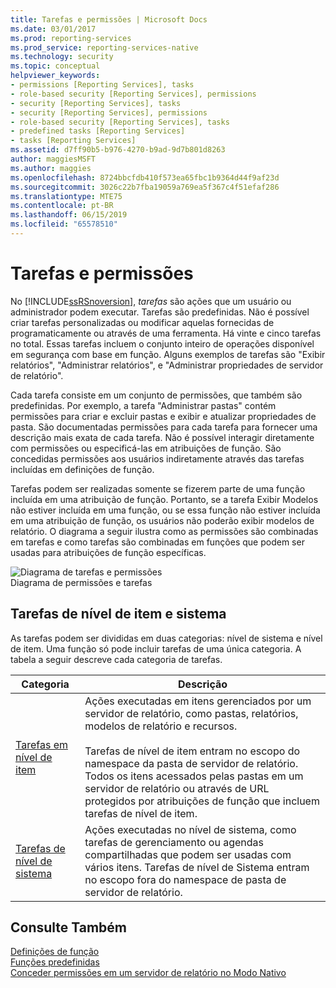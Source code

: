 ```yaml
---
title: Tarefas e permissões | Microsoft Docs
ms.date: 03/01/2017
ms.prod: reporting-services
ms.prod_service: reporting-services-native
ms.technology: security
ms.topic: conceptual
helpviewer_keywords:
- permissions [Reporting Services], tasks
- role-based security [Reporting Services], permissions
- security [Reporting Services], tasks
- security [Reporting Services], permissions
- role-based security [Reporting Services], tasks
- predefined tasks [Reporting Services]
- tasks [Reporting Services]
ms.assetid: d7ff90b5-b976-4270-b9ad-9d7b801d8263
author: maggiesMSFT
ms.author: maggies
ms.openlocfilehash: 8724bbcfdb410f573ea65fbc1b9364d44f9af23d
ms.sourcegitcommit: 3026c22b7fba19059a769ea5f367c4f51efaf286
ms.translationtype: MTE75
ms.contentlocale: pt-BR
ms.lasthandoff: 06/15/2019
ms.locfileid: "65578510"
---
```

# <a name="tasks-and-permissions"></a>Tarefas e permissões
  No [!INCLUDE[ssRSnoversion](../../includes/ssrsnoversion-md.md)], *tarefas* são ações que um usuário ou administrador podem executar. Tarefas são predefinidas. Não é possível criar tarefas personalizadas ou modificar aquelas fornecidas de programaticamente ou através de uma ferramenta. Há vinte e cinco tarefas no total. Essas tarefas incluem o conjunto inteiro de operações disponível em segurança com base em função. Alguns exemplos de tarefas são "Exibir relatórios", "Administrar relatórios", e "Administrar propriedades de servidor de relatório".  
  
 Cada tarefa consiste em um conjunto de permissões, que também são predefinidas. Por exemplo, a tarefa "Administrar pastas" contém permissões para criar e excluir pastas e exibir e atualizar propriedades de pasta. São documentadas permissões para cada tarefa para fornecer uma descrição mais exata de cada tarefa. Não é possível interagir diretamente com permissões ou especificá-las em atribuições de função. São concedidas permissões aos usuários indiretamente através das tarefas incluídas em definições de função.  
  
 Tarefas podem ser realizadas somente se fizerem parte de uma função incluída em uma atribuição de função. Portanto, se a tarefa Exibir Modelos não estiver incluída em uma função, ou se essa função não estiver incluída em uma atribuição de função, os usuários não poderão exibir modelos de relatório. O diagrama a seguir ilustra como as permissões são combinadas em tarefas e como tarefas são combinadas em funções que podem ser usadas para atribuições de função específicas.  
  
 ![Diagrama de tarefas e permissões](../../reporting-services/security/media/report-securityobjects.gif "Diagrama de tarefas e permissões")  
Diagrama de permissões e tarefas  
  
## <a name="system-and-item-level-tasks"></a>Tarefas de nível de item e sistema  
 As tarefas podem ser divididas em duas categorias: nível de sistema e nível de item. Uma função só pode incluir tarefas de uma única categoria. A tabela a seguir descreve cada categoria de tarefas.  
  
|Categoria|Descrição|  
|--------------|-----------------|  
|[Tarefas em nível de item](../../reporting-services/security/tasks-and-permissions-item-level-tasks.md)|Ações executadas em itens gerenciados por um servidor de relatório, como pastas, relatórios, modelos de relatório e recursos.<br /><br /> Tarefas de nível de item entram no escopo do namespace da pasta de servidor de relatório. Todos os itens acessados pelas pastas em um servidor de relatório ou através de URL protegidos por atribuições de função que incluem tarefas de nível de item.|  
|[Tarefas de nível de sistema](../../reporting-services/security/tasks-and-permissions-system-level-tasks.md)|Ações executadas no nível de sistema, como tarefas de gerenciamento ou agendas compartilhadas que podem ser usadas com vários itens. Tarefas de nível de Sistema entram no escopo fora do namespace de pasta de servidor de relatório.|  
  
## <a name="see-also"></a>Consulte Também  
 [Definições de função](../../reporting-services/security/role-definitions.md)   
 [Funções predefinidas](../../reporting-services/security/role-definitions-predefined-roles.md)   
 [Conceder permissões em um servidor de relatório no Modo Nativo](../../reporting-services/security/granting-permissions-on-a-native-mode-report-server.md)  
  
  
